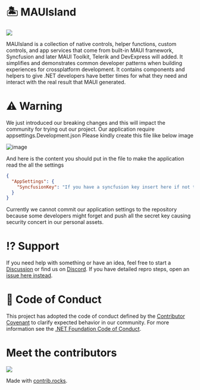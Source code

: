 # 🏝️ MAUIsland

![](showcases/projectmockup.png)

MAUIsland is a collection of native controls, helper functions, custom controls, and app services that come from built-in MAUI framework, Syncfusion and later MAUI Toolkit, Telerik and DevExpress will added. It simplifies and demonstrates common developer patterns when building experiences for crossplatform development. It contains components and helpers to give .NET developers have better times for what they need and interact with the real result that MAUI generated.

# ⚠ Warning

We just introduced our breaking changes and this will impact the community for trying out our project. Our application require appsettings.Development.json
Please kindly create this file like below image

![image](https://user-images.githubusercontent.com/32596308/221789108-b2795d5e-00d1-4cca-a166-757e818a5983.png)

And here is the content you should put in the file to make the application read the all the settings
```json
{
  "AppSettings": {
    "SyncfusionKey": "If you have a syncfusion key insert here if not the application still start as normal"
  }
}
```
Currently we cannot commit our application settings to the repository because some developers might forget and push all the secret key causing security concert in our personal assets. 


# ⁉ Support

If you need help with something or have an idea, feel free to start a [Discussion](https://github.com/CommunityToolkit/WindowsCommunityToolkit/discussions) or find us on [Discord](https://discord.gg/edgzveQ9KN). If you have detailed repro steps, open an [issue here instead](https://github.com/Strypper/mauisland/issues/new/choose).

# 📄 Code of Conduct

This project has adopted the code of conduct defined by the [Contributor Covenant](http://contributor-covenant.org/)
to clarify expected behavior in our community.
For more information see the [.NET Foundation Code of Conduct](CODE_OF_CONDUCT.md).

# Meet the contributors
<a href="https://github.com/Strypper/MAUIsland/graphs/contributors">
  <img src="https://contrib.rocks/image?repo=Strypper/MAUIsland" />
</a>

Made with [contrib.rocks](https://contrib.rocks).
